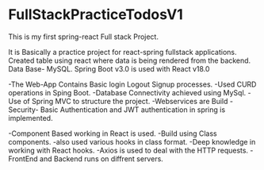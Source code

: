 # FullStackPracticeTodosV1
This is my first spring-react Full stack Project. 

It is Basically a practice project for react-spring fullstack applications.
Created table using react where data is being rendered from the backend.
Data Base- MySQL.
Spring Boot v3.0 is used with React v18.0


-The Web-App Contains Basic login Logout Signup processes.
-Used CURD operations in Sping Boot.
-Database Connectivity achieved using MySql.
-Use of Spring MVC to structure the project.
-Webservices are Build
-Security- Basic Authentication and JWT authentication in spring is implemented.

-Component Based working in React is used.
-Build using Class components.
-also used various hooks in class format.
-Deep knowledge in working with React hooks.
-Axios is used to deal with the HTTP requests.
-FrontEnd and Backend runs on diffrent servers.
